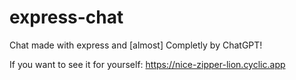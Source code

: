 # express-chat
Chat made with express and [almost] Completly by ChatGPT!

If you want to see it for yourself: https://nice-zipper-lion.cyclic.app
